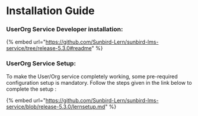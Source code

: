 # Installation Guide

### UserOrg Service Developer installation:

{% embed url="https://github.com/Sunbird-Lern/sunbird-lms-service/tree/release-5.3.0#readme" %}

### UserOrg Service Setup:

To make the User/Org service completely working, some pre-required configuration setup is mandatory. Follow the steps given in the link below to complete the setup :&#x20;

{% embed url="https://github.com/Sunbird-Lern/sunbird-lms-service/blob/release-5.3.0/lernsetup.md" %}
